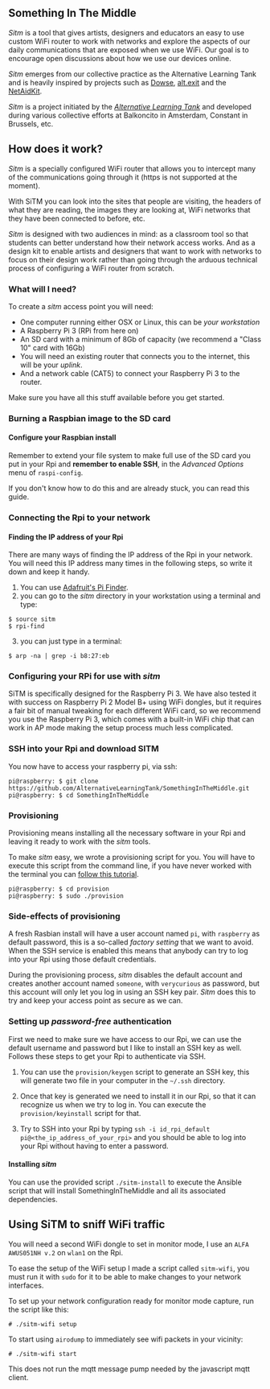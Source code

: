 ## Something In The Middle

*Sitm* is a tool that gives artists, designers and educators an easy to use custom WiFi router to work with networks and explore the aspects of our daily communications that are exposed when we use WiFi. Our goal is to encourage open discussions about how we use our devices online.

*Sitm* emerges from our collective practice as the Alternative Learning Tank and is heavily inspired by projects such as [Dowse](http://dowse.equipment/), [alt.exit](http://alternativelearningtank.net/) and the [NetAidKit](https://netaidkit.net/).

*Sitm* is a project initiated by the [*Alternative Learning Tank*](http://alternativelearningtank.net/) and developed during various collective
efforts at Balkoncito in Amsterdam, Constant in Brussels, etc.

## How does it work?

*Sitm* is a specially configured WiFi router that allows you to intercept many of the communications going through it (https is not supported at the moment).

With SiTM you can look into the sites that people are visiting, the headers of what they are reading, the images they are looking at, WiFi networks that they have been connected to before, etc.

*Sitm* is designed with two audiences in mind: as a classroom tool so that students can better understand how their network access works. And as a design kit to enable artists and designers that want to work with networks to focus on their design work rather than going through the arduous technical process of configuring a WiFi router from scratch.

### What will I need?

To create a *sitm* access point you will need:

  - One computer running either OSX or Linux, this can be *your workstation*
  - A Raspberry Pi 3 (RPi from here on)
  - An SD card with a minimum of 8Gb of capacity (we recommend a "Class 10" card with 16Gb)
  - You will need an existing router that connects you to the internet, this will be your *uplink*.
  - And a network cable (CAT5) to connect your Raspberry Pi 3 to the router.

Make sure you have all this stuff available before you get started.

### Burning a Raspbian image to the SD card

#### Configure your Raspbian install

Remember to extend your file system to make full use of the SD card you put in your Rpi and **remember to enable SSH**, in the *Advanced Options* menu of `raspi-config`.

If you don't know how to do this and are already stuck, you can read this guide.

### Connecting the Rpi to your network

#### Finding the IP address of your Rpi

There are many ways of finding the IP address of the Rpi in your network. You will need this IP address many times in the following steps, so write it down and keep it handy.

  1. You can use [Adafruit's Pi Finder](https://github.com/adafruit/Adafruit-Pi-Finder/releases).
  2. you can go to the *sitm* directory in your workstation using a terminal and type:
  ```
  $ source sitm
  $ rpi-find
  ```
  3. you can just type in a terminal:
  ```
  $ arp -na | grep -i b8:27:eb
  ```

### Configuring your RPi for use with *sitm*

SiTM is specifically designed for the Raspberry Pi 3. We have also tested it with success on Raspberry Pi 2 Model B+ using WiFi dongles, but it requires a fair bit of manual tweaking for each different WiFi card, so we recommend you use the Raspberry Pi 3, which comes with a built-in WiFi chip that can work in AP mode making the setup process much less complicated.

### SSH into your Rpi and download SITM

You now have to access your raspberry pi, via ssh:

```
pi@raspberry: $ git clone https://github.com/AlternativeLearningTank/SomethingInTheMiddle.git
pi@raspberry: $ cd SomethingInTheMiddle
```

### Provisioning

Provisioning means installing all the necessary software in your Rpi and leaving it ready to work with the *sitm* tools.

To make *sitm* easy, we wrote a provisioning script for you. You will have to execute this script from the command line, if you have never worked with the terminal you can [follow this tutorial](https://github.com/IDArnhem/CLI-CommandNoir).

```
pi@raspberry: $ cd provision
pi@raspberry: $ sudo ./provision
```

### Side-effects of provisioning

A fresh Rasbian install will have a user account named `pi`, with `raspberry` as default password, this is a so-called *factory setting* that we want to avoid. When the SSH service is enabled this means that anybody can try to log into your Rpi using those default credentials.

During the provisioning process, *sitm* disables the default account and creates another account named `someone`, with `verycurious` as password, but this account will only let you log in using an SSH key pair. *Sitm* does this to try and keep your access point as secure as we can.

### Setting up *password-free* authentication
First we need to make sure we have access to our Rpi, we can use the default
username and password but I like to install an SSH key as well. Follows these steps to get your Rpi to authenticate via SSH.

 1. You can use the `provision/keygen` script to generate an SSH key, this will generate two file in your computer in the `~/.ssh` directory.

 2. Once that key is generated we need to install it in our Rpi, so that it can recognize us when we try to log in. You can execute the `provision/keyinstall` script for that.

 3. Try to SSH into your Rpi by typing `ssh -i id_rpi_default pi@<the_ip_address_of_your_rpi>` and you should be able to log into your Rpi without having to enter a password.


#### Installing *sitm*

You can use the provided script `./sitm-install` to execute the Ansible script that
will install SomethingInTheMiddle and all its associated dependencies.


## Using SiTM to sniff WiFi traffic

You will need a second WiFi dongle to set in monitor mode, I use an `ALFA AWUS051NH v.2` on `wlan1` on the Rpi.

To ease the setup of the WiFi setup I made a script called `sitm-wifi`, you must run it with `sudo` for it to be able to make changes to your network interfaces.

To set up your network configuration ready for monitor mode capture, run the script like this:
```
# ./sitm-wifi setup
```

To start using `airodump` to immediately see wifi packets in your vicinity:

```
# ./sitm-wifi start
```

This does not run the mqtt message pump needed by the javascript mqtt client.


